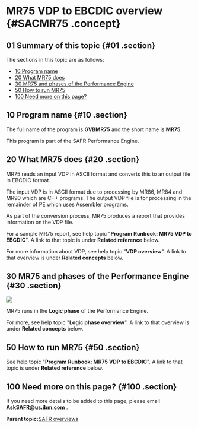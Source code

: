 # MR75 VDP to EBCDIC overview {#SACMR75 .concept}

## 01 Summary of this topic {#01 .section}

The sections in this topic are as follows:

-   [10 Program name](SACMR75.md#10)
-   [20 What MR75 does](SACMR75.md#20)
-   [30 MR75 and phases of the Performance Engine](SACMR75.md#30)
-   [50 How to run MR75](SACMR75.md#50)
-   [100 Need more on this page?](SACMR75.md#100)

## 10 Program name {#10 .section}

The full name of the program is **GVBMR75** and the short name is **MR75**.

This program is part of the SAFR Performance Engine.

## 20 What MR75 does {#20 .section}

MR75 reads an input VDP in ASCII format and converts this to an output file in EBCDIC format.

The input VDP is in ASCII format due to processing by MR86, MR84 and MR90 which are C++ programs. The output VDP file is for processing in the remainder of PE which uses Assembler programs.

As part of the conversion process, MR75 produces a report that provides information on the VDP file.

For a sample MR75 report, see help topic "**Program Runbook: MR75 VDP to EBCDIC**". A link to that topic is under **Related reference** below.

For more information about VDP, see help topic "**VDP overview**". A link to that overview is under **Related concepts** below.

## 30 MR75 and phases of the Performance Engine {#30 .section}

![](images/MR75_Phases_01.gif)

MR75 runs in the **Logic phase** of the Performance Engine.

For more, see help topic "**Logic phase overview**". A link to that overview is under **Related concepts** below.

## 50 How to run MR75 {#50 .section}

See help topic "**Program Runbook: MR75 VDP to EBCDIC**". A link to that topic is under **Related reference** below.

## 100 Need more on this page? {#100 .section}

If you need more details to be added to this page, please email **AskSAFR@us.ibm.com** .

**Parent topic:**[SAFR overviews](../html/AAR450Overviews.md)

